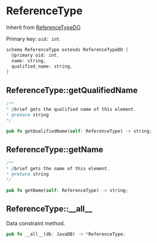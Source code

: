 # ReferenceType

Inherit from [ReferenceTypeDO](./ReferenceTypeDO.md)

Primary key: `oid: int`

```rust
schema ReferenceType extends ReferenceTypeDO {
  @primary oid: int,
  name: string,
  qualified_name: string,
}
```
## ReferenceType::getQualifiedName

```java
/**
* @brief gets the qualified name of this element.
* @return string
*/
```
```rust
pub fn getQualifiedName(self: ReferenceType) -> string;
```
## ReferenceType::getName

```java
/**
* @brief gets the name of this element.
* @return string
*/
```
```rust
pub fn getName(self: ReferenceType) -> string;
```
## ReferenceType::\_\_all\_\_

Data constraint method.

```rust
pub fn __all__(db: JavaDB) -> *ReferenceType;
```
